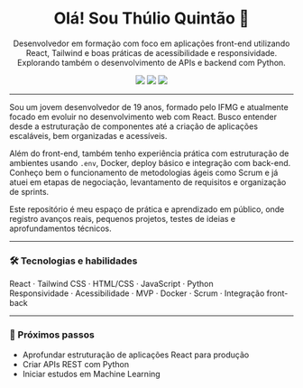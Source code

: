 <h1 align="center">Olá! Sou Thúlio Quintão 👋</h1>

<p align="center">
Desenvolvedor em formação com foco em aplicações front-end utilizando React, Tailwind e boas práticas de acessibilidade e responsividade.  
Explorando também o desenvolvimento de APIs e backend com Python.
</p>

<p align="center">
  <a href="https://www.linkedin.com/in/seu-link"><img src="https://img.shields.io/badge/LinkedIn-0077B5?style=flat&logo=linkedin&logoColor=white"/></a>
  <a href="mailto:seuemail@gmail.com"><img src="https://img.shields.io/badge/Gmail-D14836?style=flat&logo=gmail&logoColor=white"/></a>
  <a href="https://github.com/seuusuario"><img src="https://img.shields.io/badge/GitHub-000000?style=flat&logo=github&logoColor=white"/></a>
</p>

---

Sou um jovem desenvolvedor de 19 anos, formado pelo IFMG e atualmente focado em evoluir no desenvolvimento web com React. Busco entender desde a estruturação de componentes até a criação de aplicações escaláveis, bem organizadas e acessíveis.

Além do front-end, também tenho experiência prática com estruturação de ambientes usando `.env`, Docker, deploy básico e integração com back-end. Conheço bem o funcionamento de metodologias ágeis como Scrum e já atuei em etapas de negociação, levantamento de requisitos e organização de sprints.

Este repositório é meu espaço de prática e aprendizado em público, onde registro avanços reais, pequenos projetos, testes de ideias e aprofundamentos técnicos.

---

### 🛠 Tecnologias e habilidades

React · Tailwind CSS · HTML/CSS · JavaScript · Python  
Responsividade · Acessibilidade · MVP · Docker · Scrum · Integração front-back

---

### 📌 Próximos passos

- Aprofundar estruturação de aplicações React para produção  
- Criar APIs REST com Python  
- Iniciar estudos em Machine Learning
